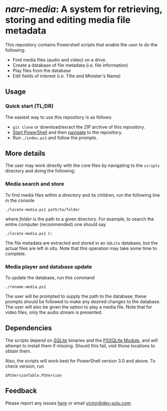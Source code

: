 # *narc-media*: A system for retrieving, storing and editing media file metadata
This repository contains Powershell scripts that enable the user to do the following:

* Find media files (audio and video) on a drive.
* Create a database of file metadata (i.e. file information)
* Play files from the database
* Edit fields of interest (i.e. Title and Minister's Name)

## Usage
### Quick start (TL;DR)
The easiest way to use this repository is as follows:

* `git clone` or download/exract the ZIP archive of this repository.
* [Start PowerShell](https://docs.microsoft.com/en-us/powershell/scripting/setup/starting-windows-powershell?view=powershell-6) and then [navigate](https://docs.microsoft.com/en-us/powershell/scripting/getting-started/cookbooks/managing-current-location?view=powershell-6) to the repository.
* Run `./index.ps1` and follow the prompts.

## More details
The user may work directly with the core files by navigating to the `scripts` directory and doing the following:  

### Media search and store
To find media files within a directory and its children, run the following line in the console
```
./locate-media.ps1 path/to/folder
```
where *folder* is the path to a given directory. For example, to search the entire computer (recommended) one should say
```
./locate-media.ps1 C:
```
The file metadata are extracted and stored in an `SQLite` database, but the actual files are left *in situ*. Note that this operation may take some time to complete.

### Media player and database update
To update the database, run this command
```
./rename-media.ps1 
```
The user will be prompted to supply the path to the database; these prompts should be followed to make any desired changes to the database. The user will also be given the option to play a media file. Note that for video files, only the audio stream is presented.

## Dependencies
The scripts depend on [*SQLite*](https://sqlite.org/download.html) binaries and the [PSSQLite Module](https://github.com/RamblingCookieMonster/PSSQLite), and will attempt to install them if missing. Should this fail, visit those locations to obtain them.  

Also, the scripts will work best for PowerShell version 3.0 and above. To check version, run
```
$PSVersionTable.PSVersion
```

## Feedback
Please report any issues [here](https://github.com/DevSolutionsLtd/narc-media/issues) or email <victor@dev-solu.com>.
